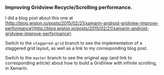 ### Improving Gridview Recycle/Scrolling performance. 

I did a blog post about this one at [http://blog.wislon.io/posts/2015/02/21/xamarin-android-gridview-improve-performance](http://blog.wislon.io/posts/2015/02/21/xamarin-android-gridview-improve-performance).

Switch to the `staggered-grid` branch to see the implementation of a staggered grid layout, as well as a link to my corresponding blog post.

Switch to the `master` branch to see the original app (and link to corresponding article) about how to build a GridView with infinite scrolling, in Xamarin.
